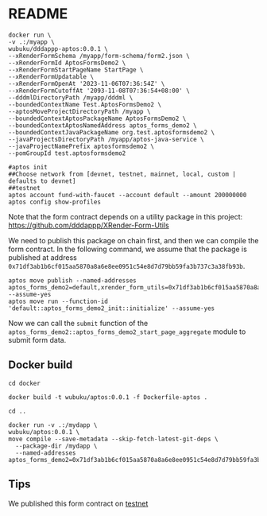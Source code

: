 # README

```shell
docker run \
-v .:/myapp \
wubuku/dddappp-aptos:0.0.1 \
--xRenderFormSchema /myapp/form-schema/form2.json \
--xRenderFormId AptosFormsDemo2 \
--xRenderFormStartPageName StartPage \
--xRenderFormUpdatable \
--xRenderFormOpenAt '2023-11-06T07:36:54Z' \
--xRenderFormCutoffAt '2093-11-08T07:36:54+08:00' \
--dddmlDirectoryPath /myapp/dddml \
--boundedContextName Test.AptosFormsDemo2 \
--aptosMoveProjectDirectoryPath /myapp \
--boundedContextAptosPackageName AptosFormsDemo2 \
--boundedContextAptosNamedAddress aptos_forms_demo2 \
--boundedContextJavaPackageName org.test.aptosformsdemo2 \
--javaProjectsDirectoryPath /myapp/aptos-java-service \
--javaProjectNamePrefix aptosformsdemo2 \
--pomGroupId test.aptosformsdemo2
```

```shell
#aptos init
##Choose network from [devnet, testnet, mainnet, local, custom | defaults to devnet]
##testnet
aptos account fund-with-faucet --account default --amount 200000000
aptos config show-profiles
```

Note that the form contract depends on a utility package in this project: https://github.com/dddappp/XRender-Form-Utils

We need to publish this package on chain first, and then we can compile the form contract.
In the following command, we assume that the package is published at address `0x71df3ab1b6cf015aa5870a8a6e8ee0951c54e8d7d79bb59fa3b737c3a38fb93b`.

```shell
aptos move publish --named-addresses aptos_forms_demo2=default,xrender_form_utils=0x71df3ab1b6cf015aa5870a8a6e8ee0951c54e8d7d79bb59fa3b737c3a38fb93b --assume-yes
aptos move run --function-id 'default::aptos_forms_demo2_init::initialize' --assume-yes
```

Now we can call the `submit` function of the `aptos_forms_demo2::aptos_forms_demo2_start_page_aggregate` module to submit form data.

## Docker build

```shell
cd docker

docker build -t wubuku/aptos:0.0.1 -f Dockerfile-aptos .

cd ..

docker run -v .:/mydapp \
wubuku/aptos:0.0.1 \
move compile --save-metadata --skip-fetch-latest-git-deps \
  --package-dir /mydapp \
  --named-addresses aptos_forms_demo2=0x71df3ab1b6cf015aa5870a8a6e8ee0951c54e8d7d79bb59fa3b737c3a38fb93b,xrender_form_utils=0x71df3ab1b6cf015aa5870a8a6e8ee0951c54e8d7d79bb59fa3b737c3a38fb93b
```

## Tips

We published this form contract on [testnet](https://explorer.aptoslabs.com/account/0x68758f60bd7f2acc7874dedc7fae3bc9a861ba1dfd1c5f53113808af6ff02eb5/modules/code/aptos_forms_demo2_start_page_aggregate?network=testnet)

